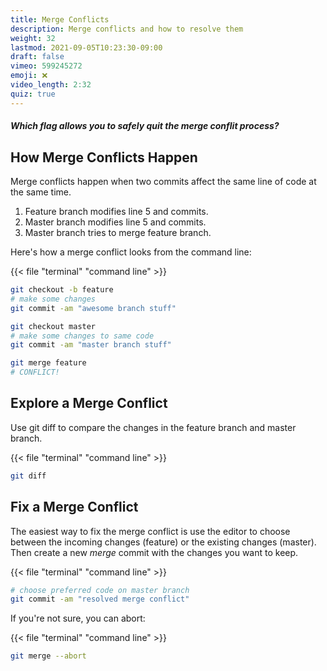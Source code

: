 ```yaml
---
title: Merge Conflicts
description: Merge conflicts and how to resolve them
weight: 32
lastmod: 2021-09-05T10:23:30-09:00
draft: false
vimeo: 599245272
emoji: ❌
video_length: 2:32
quiz: true
---
```


<quiz-modal options="--quit:--oops:--fml:--abort" answer="--abort" prize="17">
  <h5>Which flag allows you to safely quit the merge conflit process?</h5>
</quiz-modal>

## How Merge Conflicts Happen

Merge conflicts happen when two commits affect the same line of code at the same time. 

1. Feature branch modifies line 5 and commits. 
2. Master branch modifies line 5 and commits.
3. Master branch tries to merge feature branch.

Here's how a merge conflict looks from the command line:

{{< file "terminal" "command line" >}}
```bash
git checkout -b feature
# make some changes
git commit -am "awesome branch stuff"

git checkout master
# make some changes to same code
git commit -am "master branch stuff"

git merge feature
# CONFLICT!
```

## Explore a Merge Conflict

Use git diff to compare the changes in the feature branch and master branch.

{{< file "terminal" "command line" >}}
```bash
git diff
```

## Fix a Merge Conflict

The easiest way to fix the merge conflict is use the editor to choose between the incoming changes (feature) or the existing changes (master). Then create a new *merge* commit with the changes you want to keep.

{{< file "terminal" "command line" >}}
```bash
# choose preferred code on master branch
git commit -am "resolved merge conflict"
```

If you're not sure, you can abort:

{{< file "terminal" "command line" >}}
```bash
git merge --abort
```